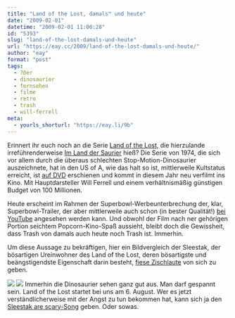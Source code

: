 ```yaml
---
title: "Land of the Lost, damals™ und heute"
date: "2009-02-01"
datetime: "2009-02-01 11:00:28"
id: "5393"
slug: "land-of-the-lost-damals-und-heute"
url: "https://eay.cc/2009/land-of-the-lost-damals-und-heute/"
author: "eay"
format: "post"
tags:
  - 70er
  - dinosaurier
  - fernsehen
  - filme
  - retro
  - trash
  - will-ferrell
meta:
  - yourls_shorturl: "https://eay.li/9b"
---
```


Erinnert ihr euch noch an die Serie [Land of the Lost](http://en.wikipedia.org/wiki/Land_of_the_Lost_(1974_TV_series)), die hierzulande irreführenderweise [Im Land der Saurier](http://de.wikipedia.org/wiki/Im_Land_der_Saurier) hieß? Die Serie von 1974, die sich vor allem durch die überaus schlechten Stop-Motion-Dinosaurier auszeichnete, hat in den US of A, wie das halt so ist, mittlerweile Kultstatus erreicht, ist [auf DVD](http://www.amazon.com/Land-Lost-Complete-Second-Season/dp/B0002XL2KW/ref=sr_1_4/190-2207826-6660130?ie=utf8mb4&s=dvd&qid=1233478884&sr=8-4) erschienen und kommt in diesem Jahr neu verfilmt ins Kino. Mit Hauptdarsteller Will Ferrell und einem verhältnismäßig günstigen Budget von 100 Millionen.

Heute erscheint im Rahmen der Superbowl-Werbeunterbrechung der, klar, Superbowl-Trailer, der aber mittlerweile auch schon (in bester Qualität!) [bei YouTube](http://de.youtube.com/watch?v=q4UMhOYIPqU&fmt=22) angesehen werden kann. Und obwohl der Film nach ner gehörigen Portion seichtem Popcorn-Kino-Spaß aussieht, bleibt doch die Gewissheit, dass Trash von damals auch heute noch Trash ist. Immerhin.

Um diese Aussage zu bekräftigen, hier ein Bildvergleich der Sleestak, der bösartigen Ureinwohner des Land of the Lost, deren bösartigste und beängstigendste Eigenschaft darin besteht, [fiese Zischlaute](http://de.youtube.com/watch?v=6P1o8l24vUY) von sich zu geben.

![](/uploads/2009/landofthelost_1974.jpg) ![](/uploads/2009/landofthelost_2009.jpg) Immerhin die Dinosaurier sehen ganz gut aus. Man darf gespannt sein. Land of the Lost startet bei uns am 6. August. Wer es jetzt verständlicherweise mit der Angst zu tun bekommen hat, kann sich ja den [Sleestak are scary-Song](http://de.youtube.com/watch?v=hTPWDlpzASg) geben. Oder sowas.
